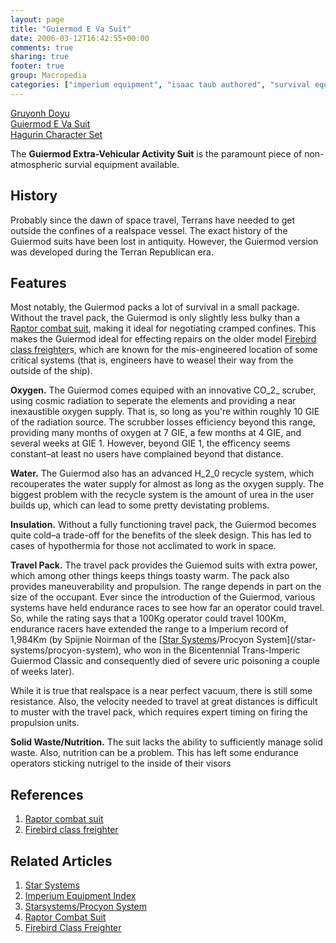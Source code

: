 ```yaml
---
layout: page
title: "Guiermod E Va Suit"
date: 2006-03-12T16:42:55+00:00
comments: true
sharing: true
footer: true
group: Macropedia
categories: ["imperium equipment", "isaac taub authored", "survival equipment"]
---
```


<div class='row'>
	<div class='col-md-4'><a href='/macropedia/gruyonh-doyu'>Gruyonh Doyu</a></div>
	<div class='col-md-4'><a href='/macropedia/guiermod-e-va-suit'>Guiermod E Va Suit</a></div>
	<div class='col-md-4'><a href='/macropedia/hagurin-character-set'>Hagurin Character Set</a></div>
</div>



The **Guiermod Extra-Vehicular Activity Suit** is the paramount piece of non-atmospheric survial equipment available.

## History

Probably since the dawn of space travel, Terrans have needed to get outside the confines of a realspace vessel. The exact history of the Guiermod suits have been lost in antiquity. However, the Guiermod version was developed during the Terran Republican era.

## Features

Most notably, the Guiermod packs a lot of survival in a small package. Without the travel pack, the Guiermod is only slightly less bulky than a [Raptor combat suit](/macropedia/raptor-combat-suit), making it ideal for negotiating cramped confines. This makes the Guiermod ideal for effecting repairs on the older model [Firebird class freighter](/macropedia/firebird-class-freighter)s, which are known for the mis-engineered location of some critical systems (that is, engineers have to weasel their way from the outside of the ship).

**Oxygen.** The Guiermod comes equiped with an innovative CO_2_ scruber, using cosmic radiation to seperate the elements and providing a near inexaustible oxygen supply. That is, so long as you're within roughly 10 GIE of the radiation source. The scrubber losses efficiency beyond this range, providing many months of oxygen at 7 GIE, a few months at 4 GIE, and several weeks at GIE 1. However, beyond GIE 1, the efficency seems constant&ndash;at least no users have complained beyond that distance. 

**Water.** The Guiermod also has an advanced H_2_0 recycle system, which recouperates the water supply for almost as long as the oxygen supply. The biggest problem with the recycle system is the amount of urea in the user builds up, which can lead to some pretty devistating problems.

**Insulation.** Without a fully functioning travel pack, the Guiermod becomes quite cold&ndash;a trade-off for the benefits of the sleek design. This has led to cases of hypothermia for those not acclimated to work in space.

**Travel Pack.** The travel pack provides the Guiemod suits with extra power, which among other things keeps things toasty warm. The pack also provides maneuverability and propulsion. The range depends in part on the size of the occupant. Ever since the introduction of the Guiermod, various systems have held endurance races to see how far an operator could travel. So, while the rating says that a 100Kg operator could travel 100Km, endurance racers have extended the range to a Imperium record of 1,984Km (by Spijnie Noirman of the [[Star Systems](/macropedia/star-systems)/Procyon System](/star-systems/procyon-system), who won in the Bicentennial Trans-Imperic Guiermod Classic and consequently died of severe uric poisoning a couple of weeks later).

While it is true that realspace is a near perfect vacuum, there is still some resistance. Also, the velocity needed to travel at great distances is difficult to muster with the travel pack, which requires expert timing on firing the propulsion units.

**Solid Waste/Nutrition.** The suit lacks the ability to sufficiently manage solid waste. Also, nutrition can be a problem. This has left some endurance operators sticking nutrigel to the inside of their visors

## References
1. [Raptor combat suit](/macropedia/raptor-combat-suit)
1. [Firebird class freighter](/macropedia/firebird-class-freighter)

## Related Articles

1. [Star Systems](/macropedia/star-systems)
2. [Imperium Equipment Index](/macropedia/imperium-equipment-index)
3. [Starsystems/Procyon System](/star-systems/procyon-system)
4. [Raptor Combat Suit](/macropedia/raptor-combat-suit)
5. [Firebird Class Freighter](/macropedia/firebird-class-freighter)


  
